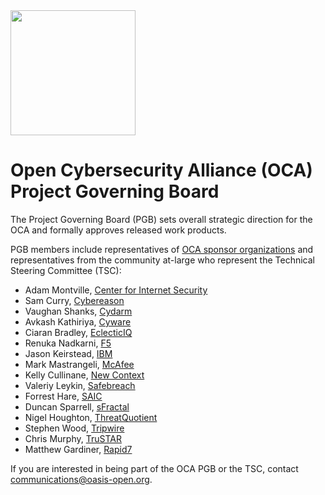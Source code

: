 <img src="/OCA-1.png" width="200">

# Open Cybersecurity Alliance (OCA) Project Governing Board

The Project Governing Board (PGB) sets overall strategic direction for the OCA and formally approves released work products. 

PGB members include representatives of [OCA sponsor organizations](https://github.com/opencybersecurityalliance/oasis-open-project/blob/main/SPONSORS.md) and representatives from the community at-large who represent the Technical Steering Committee (TSC): 
  
<!-- - Sonu Shankar, [Arctic Wolf](https://arcticwolf.com/) -->
- Adam Montville, [Center for Internet Security](https://www.cisecurity.org/)
- Sam Curry, [Cybereason](http://www.cybereason.com/)
- Vaughan Shanks, [Cydarm](https://www.cydarm.com/)
- Avkash Kathiriya, [Cyware](https://cyware.com/)
- Ciaran Bradley, [EclecticIQ](https://www.eclecticiq.com/)
- Renuka Nadkarni, [F5](https://www.f5.com/)
- Jason Keirstead, [IBM](https://www.ibm.com/security/)
- Mark Mastrangeli, [McAfee](https://www.mcafee.com)
- Kelly Cullinane, [New Context](http://newcontext.com/)
- Valeriy Leykin, [Safebreach](https://safebreach.com/)
- Forrest Hare, [SAIC](https://www.saic.com/)
- Duncan Sparrell, [sFractal](https://www.sfractal.com/)
- Nigel Houghton, [ThreatQuotient](https://www.threatq.com/)
- Stephen Wood, [Tripwire](https://www.tripwire.com/)
- Chris Murphy, [TruSTAR](https://www.trustar.co/)
- Matthew Gardiner, [Rapid7](https://www.rapid7.com/)

If you are interested in being part of the OCA PGB or the TSC, contact communications@oasis-open.org.

